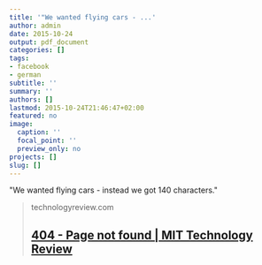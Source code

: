 ```yaml
---
title: '"We wanted flying cars - ...'
author: admin
date: 2015-10-24
output: pdf_document
categories: []
tags:
- facebook
- german
subtitle: ''
summary: ''
authors: []
lastmod: 2015-10-24T21:46:47+02:00
featured: no
image:
  caption: ''
  focal_point: ''
  preview_only: no
projects: []
slug: []
---
```

"We wanted flying cars - instead we got 140 characters."
> technologyreview.com
> ## [404 - Page not found | MIT Technology Review](http://www.technologyreview.com/featuredstory/429690/why-we-cant-solve-big-problems/)
>

